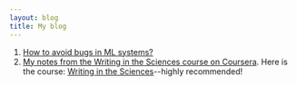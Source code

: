 ```yaml
---
layout: blog
title: My blog
---
```


1. [How to avoid bugs in ML systems?](https://www.reddit.com/r/MachineLearning/comments/kju6dr/dhow_to_avoid_drawing_wrong_research_conclusions/ggzskvv?utm_source=share&utm_medium=web2x&context=3)
2. [My notes from the Writing in the Sciences course on Coursera](https://exultant-holiday-abc.notion.site/Academic-Writing-9ef28eceba5840ab9cf96fe90dc1f413). Here is the course: [Writing in the Sciences](https://www.coursera.org/learn/sciwrite/home/welcome)--highly recommended! 
